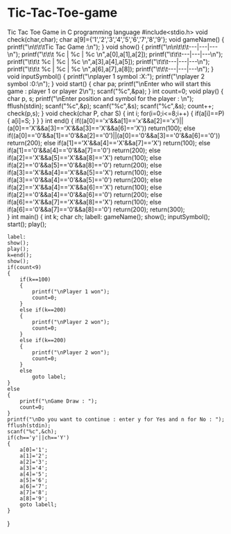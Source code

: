 # Tic-Tac-Toe-game
Tic Tac Toe Game in C programming language
#include<stdio.h>
void check(char,char);
char a[9]={'1','2','3','4','5','6','7','8','9'};
void gameName()
{
	printf("\n\t\t\tTic Tac Game :\n");
}
void show()
{
	printf("\n\n\t\t\t---|---|---\n");
	printf("\t\t\t %c | %c | %c \n",a[0],a[1],a[2]);
	printf("\t\t\t---|---|---\n");
	printf("\t\t\t %c | %c | %c \n",a[3],a[4],a[5]);
	printf("\t\t\t---|---|---\n");
	printf("\t\t\t %c | %c | %c \n",a[6],a[7],a[8]);
	printf("\t\t\t---|---|---\n");
}
void inputSymbol()
{
	printf("\nplayer 1 symbol :X:");
	printf("\nplayer 2 symbol :0:\n");
}
void start()
{
	char pa;
	printf("\nEnter who will start this game : player 1 or player 2\n");
	scanf("%c",&pa);
}
int count=0;
void play()
{
	char p, s;
	printf("\nEnter position and symbol for the player : \n");
	fflush(stdin);
	scanf("%c",&p);
	scanf("%c",&s);
	scanf("%c",&s);
	count++;
	check(p,s);
}
void check(char P, char S)
{
	int i;
	for(i=0;i<=8;i++)
	{
		if(a[i]==P)
		{
			a[i]=S;
		}
	}
}
int end()
{
	if((a[0]=='x'&&a[1]=='x'&&a[2]=='x')||(a[0]=='X'&&a[3]=='X'&&a[3]=='X'&&a[6]=='X'))
		return(100);
	else if((a[0]=='0'&&a[1]=='0'&&a[2]=='0')||(a[0]=='0'&&a[3]=='0'&&a[6]=='0'))
		return(200);
	else if(a[1]=='X'&&a[4]=='X'&&a[7]=='X')
		return(100);
	else if(a[1]=='0'&&a[4]=='0'&&a[7]=='0')
		return(200);
	else if(a[2]=='X'&&a[5]=='X'&&a[8]=='X')
		return(100);
	else if(a[2]=='0'&&a[5]=='0'&&a[8]=='0')
		return(200);
	else if(a[3]=='X'&&a[4]=='X'&&a[5]=='X')
		return(100);
	else if(a[3]=='0'&&a[4]=='0'&&a[5]=='0')
		return(200);
	else if(a[2]=='X'&&a[4]=='X'&&a[6]=='X')
		return(100);
	else if(a[2]=='0'&&a[4]=='0'&&a[6]=='0')
		return(200);
	else if(a[6]=='X'&&a[7]=='X'&&a[8]=='X')
		return(100);
	else if(a[6]=='0'&&a[7]=='0'&&a[8]=='0')
		return(200);
	return(300);			
}
int main()
{
	int k;
	char ch;
	labell:
	gameName();
	show();
	inputSymbol();
	start();
	play();
	
	label:
	show();
	play();
	k=end();
	show();
	if(count<9)
	{
		if(k==100)
		{
			printf("\nPlayer 1 won");
			count=0;
		}
		else if(k==200)
		{
			printf("\nPlayer 2 won");
			count=0;
		}
		else if(k==200)
		{
			printf("\nPlayer 2 won");
			count=0;
		}
		else
			goto label;
	}
	else
	{
		printf("\nGame Draw : ");
		count=0;
	}
	printf("\nDo you want to continue : enter y for Yes and n for No : ");
	fflush(stdin);
	scanf("%c",&ch);
	if(ch=='y'||ch=='Y')
	{
		a[0]='1';
		a[1]='2';
		a[2]='3';
		a[3]='4';
		a[4]='5';
		a[5]='6';
		a[6]='7';
		a[7]='8';
		a[8]='9';
		goto labell;
	}
}

